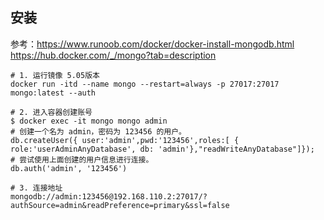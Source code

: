 
## 安装
参考：https://www.runoob.com/docker/docker-install-mongodb.html  
https://hub.docker.com/_/mongo?tab=description  

```shell
# 1. 运行镜像 5.05版本
docker run -itd --name mongo --restart=always -p 27017:27017 mongo:latest --auth

# 2. 进入容器创建账号
$ docker exec -it mongo mongo admin
# 创建一个名为 admin，密码为 123456 的用户。
db.createUser({ user:'admin',pwd:'123456',roles:[ { role:'userAdminAnyDatabase', db: 'admin'},"readWriteAnyDatabase"]});
# 尝试使用上面创建的用户信息进行连接。
db.auth('admin', '123456')

# 3. 连接地址
mongodb://admin:123456@192.168.110.2:27017/?authSource=admin&readPreference=primary&ssl=false

```